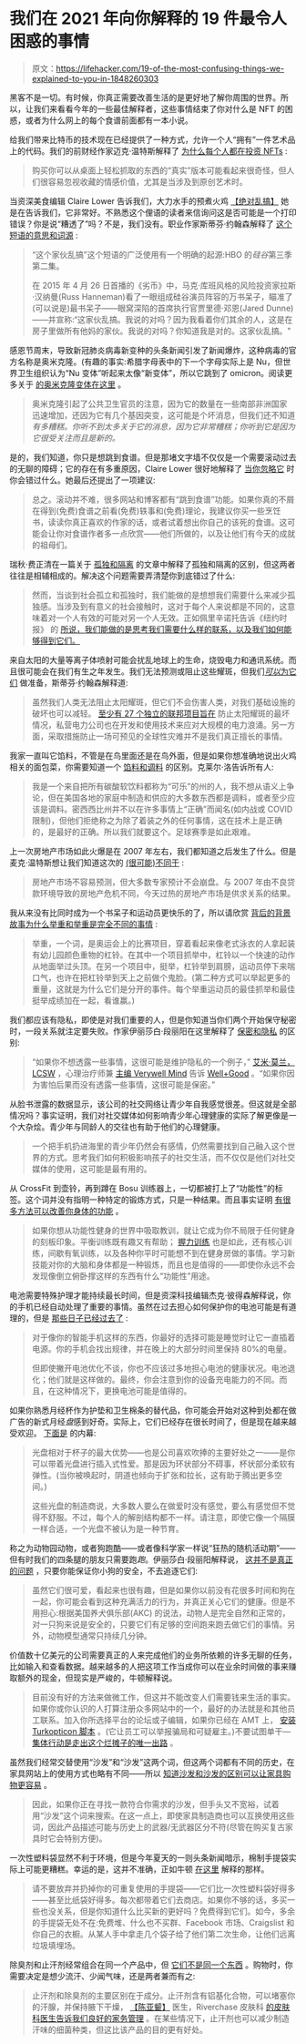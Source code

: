 # 我们在 2021 年向你解释的 19 件最令人困惑的事情

> 原文：<https://lifehacker.com/19-of-the-most-confusing-things-we-explained-to-you-in-1848260303>

黑客不是一切。有时候，你真正需要改善生活的是更好地了解你周围的世界。所以，让我们来看看今年的一些最佳解释者，这些事情结束了你对什么是 NFT 的困惑，或者为什么网上的每个食谱前面都有一本小说。

给我们带来比特币的技术现在已经提供了一种方式，允许一个人“拥有”一件艺术品上的代码。我们的前财经作家迈克·温特斯解释了 [为什么每个人都在投资 NFTs](https://lifehacker.com/why-is-everyone-investing-in-nfts-1846367577) :

> 购买你可以从桌面上轻松抓取的东西的“真实”版本可能看起来很奇怪，但人们很容易忽视收藏的情感价值，尤其是当涉及到原创艺术时。

当资深美食编辑 Claire Lower 告诉我们，大力水手的预煮火鸡 [【绝对乱搞】](https://lifehacker.com/popeyes-pre-cooked-turkey-fucks-and-you-can-make-it-ev-1848018540) 她是在告诉我们，它非常好。不熟悉这个俚语的读者来信询问这是否可能是一个打印错误？你是说“糟透了”吗？不是，我们没有。职业作家斯蒂芬·约翰森解释了 [这个短语的意思和词源](https://lifehacker.com/the-meaning-and-etymology-of-this-guy-fucks-1848059211) :

> “这个家伙乱搞”这个短语的广泛使用有一个明确的起源:HBO 的*硅谷*第三季第二集。
> 
> 在 2015 年 4 月 26 日首播的《劣币》中，马克·库班风格的风险投资家拉斯·汉纳曼(Russ Hanneman)看了一眼组成硅谷演员阵容的万书呆子，瞄准了(可以说是)最书呆子——眼窝深陷的首席执行官贾里德·邓恩(Jared Dunne)——并宣称:“这家伙乱搞。我说的对吗？因为我看着你们其余的人，这是在房子里做所有他妈的家伙。我说的对吗？你知道我是对的。这家伙乱搞。"

感恩节周末，导致新冠肺炎病毒新变种的头条新闻引发了新闻爆炸，这种病毒的官方名称是奥米克隆。(有趣的事实:希腊字母表中的下一个字母实际上是 Nu，但世界卫生组织认为“Nu 变体”听起来太像“新变体”，所以它跳到了 omicron。阅读更多关于 [的奥米克隆变体在这里](https://lifehacker.com/what-you-need-to-know-about-the-omicron-variant-1848158084) 。

> 奥米克隆引起了公共卫生官员的注意，因为它的数量在一些南部非洲国家 迅速增加，还因为它有几个基因突变，这可能是个坏消息，但我们还不知道*有多糟糕。你听不到太多关于它的消息，因为它非常糟糕；你听到它是因为它很受关注而且是新的。*

是的，我们知道，你只是想跳到食谱。但是那堵文字墙不仅仅是一个需要滚动过去的无聊的障碍；它的存在有多重原因，Claire Lower 很好地解释了 [当你忽略它](https://lifehacker.com/dont-just-skip-to-the-recipe-1846379903) 时你会错过什么。她最后还提出了一项建议:

> 总之。滚动并不难，很多网站和博客都有“跳到食谱”功能。如果你真的不屑在得到(免费)食谱之前看(免费)轶事和(免费)理论，我建议你买一些烹饪书，读读你真正喜欢的作家的话，或者试着想出你自己的该死的食谱。这可能会让你对食谱作者多一点欣赏——他们所做的，以及让他们有今天的成就的祖母们。

瑞秋·费正清在一篇关于 [孤独和隔离](https://lifehacker.com/the-difference-between-loneliness-and-isolation-and-wh-1847597322) 的文章中解释了孤独和隔离的区别，但这两者往往是相辅相成的。解决这个问题需要弄清楚你到底错过了什么:

> 然而，当谈到社会孤立和孤独时，我们能做的是想想我们需要什么来减少孤独感。当涉及到有意义的社会接触时，这对于每个人来说都是不同的，这意味着对一个人有效的可能对另一个人无效。正如佩里辛诺托告诉《纽约时报》 的 [所说，我们能做的是思考我们需要什么样的联系，以及我们如何能够得到它们。](https://www.nytimes.com/2021/08/18/magazine/isolation-loneliness-health.html)

来自太阳的大量等离子体喷射可能会扰乱地球上的生命，烧毁电力和通讯系统。而且很可能会在我们有生之年发生。我们无法预测或阻止这些耀斑，但我们[*可以*为它们](https://lifehacker.com/how-to-prepare-for-a-solar-flare-hitting-earth-because-1848076402) 做准备，斯蒂芬·约翰森解释道:

> 虽然我们人类无法阻止太阳耀斑，但它们不会伤害人类，对我们基础设施的破坏也可以减轻。 [至少有 27 个独立的联邦项目旨在](https://www.nbcnews.com/mach/space/how-we-ll-safeguard-earth-solar-storm-catastrophe-n760021) 防止太阳耀斑的最坏情况，私营电力公司也在开发和使用技术来应对大规模的电力浪涌。另一方面，采取措施防止一场可预见的全球性灾难并不是我们真正擅长的事情。

我家一直叫它馅料，不管是在鸟里面还是在鸟外面，但是如果你想准确地说出火鸡相关的面包菜，你需要知道一个 [馅料和调料](https://lifehacker.com/the-difference-between-stuffing-and-dressing-1847999886) 的区别。克莱尔·洛告诉所有人:

> 我是一个来自把所有碳酸软饮料都称为“可乐”的州的人，我不想从语义上争论，但在美国各地的家庭中制造和供应的大多数东西都是调料，或者至少应该是调料。密西西比州并不以在许多事情上“正确”而闻名(如内战或 COVID 限制)，但他们拒绝称之为除了着装之外的任何事情，这在技术上是正确的，是最好的正确。所以我们就要这个。足球赛季是如此艰难。

上一次房地产市场如此火爆是在 2007 年左右，我们都知道之后发生了什么。但是麦克·温特斯想让我们知道这次的 [(很可能)不同于](https://lifehacker.com/is-the-housing-market-going-to-crash-1847503254) :

> 房地产市场不容易预测，但大多数专家预计不会崩盘。与 2007 年由不良贷款环境导致的房地产危机不同，今天过热的房地产市场是供求关系的结果。

我从来没有比同时成为一个书呆子和运动员更快乐的了，所以请欣赏 [背后的背景故事为什么举重和举重是完全不同的事情](https://lifehacker.com/the-difference-between-weightlifting-and-weight-lifting-1846723548) :

> 举重，一个词，是奥运会上的比赛项目，穿着看起来像老式泳衣的人拿起装有幼儿园颜色重物的杠铃。在其中一个项目抓举中，杠铃以一个快速的动作从地面举过头顶。在另一个项目中，挺举，杠铃举到肩膀，运动员停下来喘口气，也许在把杠铃举到天上之前做个鬼脸。(第二种方式可以举起更多的重量，这就是为什么它们是分开的事件。每个举重运动员的最佳抓举和最佳挺举成绩加在一起，看谁赢。)

我们都应该有隐私，即使是对我们重要的人，但是你知道当你们两个开始保守秘密时，一段关系就注定要失败。作家伊丽莎白·段丽阳在这里解释了 [保密和隐私](https://lifehacker.com/the-difference-between-secrecy-and-privacy-and-how-each-1847702076) 的区别:

> “如果你不想透露一些事情，这很可能是维护隐私的一个例子，” [艾米·莫兰，LCSW](https://amymorinlcsw.com/) ，心理治疗师兼 [主编 Verywell Mind](https://www.verywellmind.com/) 告诉 [Well+Good](https://www.wellandgood.com/difference-between-secrecy-privacy/) 。“如果你因为害怕后果而没有透露一些事情，这很可能是保密。”

从脸书泄露的数据显示，该公司的社交网络让青少年自我感觉很差。但这就是全部情况吗？事实证明，我们对社交媒体如何影响青少年心理健康的实际了解更像是一个大杂烩。青少年与同龄人的交往也有助于他们的心理健康。

> 一个把手机扔进海里的青少年仍然会有感情，仍然需要找到自己融入这个世界的方式。思考我们如何积极影响孩子的社交生活，而不仅仅是他们对社交媒体的使用，这可能是最有用的。

从 CrossFit 到壶铃，再到蹲在 Bosu 训练器上，一切都被打上了“功能性”的标签。这个词并没有指明一种特定的锻炼方式，只是一种结果。而且事实证明 [有很多方法可以改善你身体的功能](https://lifehacker.com/what-is-functional-fitness-anyway-1847812334) 。

> 如果你想从功能性健身的世界中吸取教训，就让它成为你不局限于任何健身的刻板印象。平衡训练既有趣又有帮助； [握力训练](https://lifehacker.com/februarys-fitness-challenge-is-grip-1841383983) 也是如此，还有核心训练，间歇有氧训练，以及各种你平时可能想不到在健身房做的事情。学习新技能对你的大脑和身体都是一种锻炼，而且也是值得的——即使你永远不会发现像倒立俯卧撑这样的东西有什么“功能性”用途。

电池需要特殊护理才能持续最长时间，但是资深科技编辑杰克·彼得森解释说，你的手机已经自动处理了重要的事情。虽然在过去担心如何保护你的电池可能是有道理的，但是 [那些日子已经过去了](https://lifehacker.com/why-you-shouldnt-waste-time-or-money-worrying-about-b-1847414300) :

> 对于像你的智能手机这样的东西，你最好的选择可能是睡觉时让它一直插着电源。你的手机会找出规律，并在晚上的大部分时间里保持 80%的电量。
> 
> 但即使撇开电池优化不谈，你也不应该过多地担心电池的健康状况。电池退化；他们就是这样做的。最终，你会注意到你的设备充电能力的不同。而且，在这种情况下，更换电池可能是值得的。

如果你熟悉月经杯作为护垫和卫生棉条的替代品，你可能会开始对这种到处都在做广告的新式月经*盘*感到好奇。实际上，它们已经存在很长时间了，但是现在越来越受欢迎。 [下面是](https://lifehacker.com/what-is-a-menstrual-disc-and-how-do-you-use-one-1847637137) 的内幕:

> 光盘相对于杯子的最大优势——也是公司喜欢吹捧的主要好处之一——是你可以带着光盘进行插入式性爱。那是因为环状部分不碍事，杯状部分柔软有弹性。(当你被唤起时，阴道也倾向于扩张和拉长，这有助于腾出更多空间。)
> 
> 这些光盘的制造商说，大多数人要么在做爱时没有感觉，要么有感觉但不觉得不舒服。不过，每个人的解剖结构都不一样。请注意，即使它像一个隔膜一样合适，一个光盘不被认为是一种节育。

称之为动物园动物，或者狗跑酷——或者像科学家一样说“狂热的随机活动期”——但有时我们的四条腿的朋友只需要跑*跑*。伊丽莎白·段丽阳解释说， [这并不是真正的问题](https://lifehacker.com/what-to-do-and-avoid-when-your-dog-gets-the-zoomies-1847875090) ，只要你能保证你小狗的安全，不去追逐它们:

> 虽然它们很可爱，看起来也很有趣，但是如果你以前没有花很多时间和狗在一起，你可能会看到这种充满活力的行为，并真正关心它们的健康。但是不用担心:根据美国养犬俱乐部(AKC) 的说法，动物人是完全自然和正常的，对一只狗来说是安全的，只要它们有足够的空间跑来跑去做它们的事情。另外，动物模型通常只持续几分钟。

价值数十亿美元的公司需要真正的人来完成他们的业务所依赖的许多无聊的任务，比如输入和查看数据。越来越多的人把这项工作当成你可以在业余时间做的事来赚取额外的现金，但现实是严峻的，牛顿解释说。

> 目前没有好的方法来做微工作，但这并不能改变人们需要钱来生活的事实。如果你或你认识的人打算注册众多网站中的一个，最好的办法就是和其他员工联系。加入你所选择平台的论坛或子编辑，如果你已经在 AMT 上， [安装 Turkopticon 脚本](https://turkopticon.net/) 。(它让员工可以举报骗局和可疑雇主。)不要试图单干— [集体行动是走出这个烂摊子的唯一出路](https://lifehacker.com/how-to-unionize-your-workplace-1845991328) 。

虽然我们经常交替使用“沙发”和“沙发”这两个词，但这两个词都有不同的历史，在家具网站上的使用方式也略有不同——所以 [知道沙发和沙发的区别可以让家具购物更容易](https://lifehacker.com/knowing-the-difference-between-a-couch-and-a-sofa-can-m-1847038924) 。

> 因此，如果你正在寻找一款符合你需求的沙发，但手头又不宽裕，试着用“沙发”这个词来搜索。在这一点上，即使家具制造商也可以互换使用这些词，因此产品描述可能与历史上的武器/无武器区分不符(尽管在购买复古家具时它会特别方便)。

一次性塑料袋显然不利于环境，但是今年夏天的一则头条新闻暗示，棉制手提袋实际上可能更糟糕。幸运的是，这并不准确，正如牛顿 [在这里](https://lifehacker.com/your-cotton-tote-bags-are-totally-fine-1847585502) 解释的那样。

> 请不要放弃并扔掉你的可重复使用的手提袋——它们比一次性塑料袋好得多——甚至比纸袋好得多。每次都带着它们去商店。如果你不够的话，多买一些也没关系，但是你知道什么比买新的更好吗？免费得到它们。如今，多余的手提袋无处不在:免费堆、什么也不买群、Facebook 市场、Craigslist 和你自己的衣橱。从某人手中拿走几个袋子给了他们第二次生命，让他们远离垃圾填埋场。

除臭剂和止汗剂经常组合在同一个产品中，但 [它们不是同一个东西](https://lifehacker.com/the-difference-between-antiperspirant-and-deodorant-an-1847397101) 。购物时，你需要决定是想少流汗、少闻气味，还是两者兼而有之:

> 止汗剂和除臭剂的主要区别在于成分。止汗剂含有铝基化合物，可以堵塞你的汗腺，并保持腋下干燥， [【陈亚颦】](https://www.riverchasedermatology.com/providers/lucy-l-chen-md-faad/) 医生，Riverchase 皮肤科 [的皮肤科医生告诉我们良好的家务管理](https://www.goodhousekeeping.com/beauty/anti-aging/a36608350/deodorant-vs-antiperspirant/) 。在某些情况下，止汗剂也可以减少制造汗味的细菌种类，但这比该产品的目的更有好处。